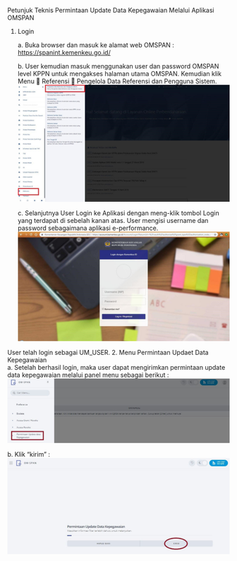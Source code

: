 Petunjuk Teknis Permintaan Update Data Kepegawaian Melalui Aplikasi OMSPAN  

1.	Login  

    a.	Buka browser dan masuk ke alamat web OMSPAN :  
https://spanint.kemenkeu.go.id/
    
    b.	User kemudian masuk menggunakan user dan password OMSPAN level KPPN untuk mengakses halaman utama OMSPAN. Kemudian klik Menu  Referensi  Pengelola Data Referensi dan Pengguna Sistem.  
![tes](src/ptudk_login.jpg)

    c.	Selanjutnya User Login ke Aplikasi dengan meng-klik tombol Login yang terdapat di sebelah kanan atas. User mengisi username dan password sebagaimana aplikasi e-performance.  
![tes](src/ptudk_login_kemenkeu.jpg)  


User telah login sebagai UM_USER.
2.	Menu Permintaan Updaet Data Kepegawaian  
    a.	Setelah berhasil login, maka user dapat mengirimkan permintaan update data kepegawaian melalui panel menu sebagai berikut :  
![tes](src/ptudk_update_data_kepeg.JPG)  


b.	Klik “kirim” :  
![tes](src/ptudk_update_data_kepeg_2.JPG)
 
